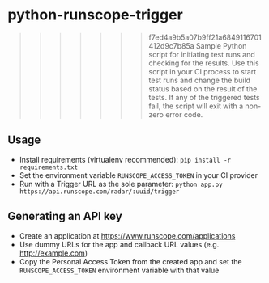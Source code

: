 # python-runscope-trigger
>>>>>>> f7ed4a9b5a07b9ff21a6849116701412d9c7b85a
Sample Python script for initiating test runs and checking for the results. Use this script in your CI process to start test runs and change the build status based on the result of the tests. If any of the triggered tests fail, the script will exit with a non-zero error code.

## Usage

 - Install requirements (virtualenv recommended): `pip install -r requirements.txt`
 - Set the environment variable `RUNSCOPE_ACCESS_TOKEN` in your CI provider
 - Run with a Trigger URL as the sole parameter: `python app.py https://api.runscope.com/radar/:uuid/trigger`

## Generating an API key

 - Create an application at https://www.runscope.com/applications
 - Use dummy URLs for the app and callback URL values (e.g. http://example.com)
 - Copy the Personal Access Token from the created app and set the `RUNSCOPE_ACCESS_TOKEN` environment variable with that value
